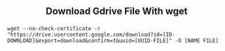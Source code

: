 <h2><p align="center">Download Gdrive File With wget</h2>

```
wget --no-check-certificate -r "https://drive.usercontent.google.com/download?id=[ID-DOWNLOAD]&export=download&confirm=t&uuid=[UUID-FILE]" -O [NAME FILE]
```

